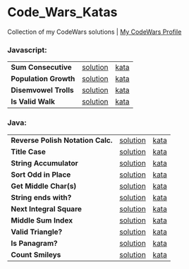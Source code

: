 # Code_Wars_Katas

Collection of my CodeWars solutions | [My CodeWars Profile](https://www.codewars.com/users/sPesce)

### Javascript:
<table>

  <tr>
    <td><strong>Sum Consecutive</strong></td>
    <td>
      <a href="https://github.com/sPesce/Code_Wars_Katas/tree/master/Javascript/Beginner%20Series%20%233%20Sum%20of%20Numbers/solution.js">
        solution
      </a>
    </td>
    <td>
      <a href="https://www.codewars.com/kata/55f2b110f61eb01779000053/train/javascript">
        kata
      </a>
    </td>
  </tr>

  <tr>
    <td><strong>Population Growth</strong></td>
    <td>
      <a href="https://github.com/sPesce/Code_Wars_Katas/tree/master/Javascript/%20Growth%20of%20a%20Population/solution.js">
        solution
      </a>
    </td>
    <td>
      <a href="https://www.codewars.com/kata/563b662a59afc2b5120000c6/train/javascript">
        kata
      </a>
    </td>
  </tr>

  <tr>
    <td><strong>Disemvowel Trolls</strong></td>
    <td>
      <a href="https://github.com/sPesce/Code_Wars_Katas/tree/master/Javascript/Disemvowel%20Trolls/solution.js">
        solution
      </a>
    </td>
    <td>
      <a href="https://www.codewars.com/kata/52fba66badcd10859f00097e/train/javascript">
        kata
      </a>
    </td>
  </tr>

  <tr>
    <td><strong>Is Valid Walk</strong></td>
    <td>
      <a href="https://github.com/sPesce/Code_Wars_Katas/tree/master/Javascript/Is%20Valid%20Walk/solution.js">
        solution
      </a>
    </td>
    <td>
      <a href="https://www.codewars.com/kata/54da539698b8a2ad76000228/train/javascript">
        kata
      </a>
    </td>
  </tr>

</table>

### Java:
<table>
  
  <tr>
    <td><strong>Reverse Polish Notation Calc.</strong></td>
    <td>
      <a href="https://github.com/sPesce/Code_Wars_Katas/blob/master/Java/Solutions/src/RPN.java">
        solution
      </a>
    </td>
    <td>
      <a href="https://www.codewars.com/kata/52f78966747862fc9a0009ae/train/java">
        kata
      </a>
    </td>
  </tr>

  <tr>
    <td><strong>Title Case</strong></td>
    <td>
      <a href="https://github.com/sPesce/Code_Wars_Katas/blob/master/Java/Solutions/src/JadenCase.java">
        solution
      </a>
    </td>
    <td>
      <a href="https://www.codewars.com/kata/5390bac347d09b7da40006f6/train/java">
        kata
      </a>
    </td>
  </tr>

  <tr>
    <td><strong>String Accumulator</strong></td>
    <td>
      <a href="https://github.com/sPesce/Code_Wars_Katas/tree/master/Java/Solutions/src/Accumul.java">
        solution
      </a>
    </td>
    <td>
      <a href="https://www.codewars.com/kata/5667e8f4e3f572a8f2000039/train/java">
        kata
      </a>
    </td>
  </tr>

  <tr>
    <td><strong>Sort Odd in Place</strong></td>
    <td>
      <a href="https://github.com/sPesce/Code_Wars_Katas/tree/master/Java/Solutions/src/SortOdd.java">
        solution
      </a>
    </td>
    <td>
      <a href="https://www.codewars.com/kata/578aa45ee9fd15ff4600090d">
        kata
      </a>
    </td>
  </tr>
  
  <tr>
    <td><strong>Get Middle Char(s)</strong></td>
    <td>
      <a href="https://github.com/sPesce/Code_Wars_Katas/tree/master/Java/Solutions/src/MiddleChar.java">
        solution
      </a>
    </td>
    <td>
      <a href="https://www.codewars.com/kata/56747fd5cb988479af000028/train/java">
        kata
      </a>
    </td>
  </tr>
  
  <tr>
    <td><strong>String ends with?</strong></td>
    <td>
      <a href="https://github.com/sPesce/Code_Wars_Katas/tree/master/Java/Solutions/src/StringEndsWith.java">
        solution
      </a>
    </td>
    <td>
      <a href="https://www.codewars.com/kata/51f2d1cafc9c0f745c00037d/train/java">
        kata
      </a>
    </td>
  </tr>
  
  <tr>
    <td><strong>Next Integral Square</strong></td>
    <td>
      <a href="https://github.com/sPesce/Code_Wars_Katas/tree/master/Java/Solutions/src/NextSquare.java">
        solution
      </a>
    </td>
    <td>
      <a href="https://www.codewars.com/kata/56269eb78ad2e4ced1000013/train/java">
        kata
      </a>
    </td>
  </tr>
  
  <tr>
    <td><strong>Middle Sum Index</strong></td>
    <td>
      <a href="https://github.com/sPesce/Code_Wars_Katas/blob/master/Java/Solutions/src/MiddleIndex.java">
        solution
      </a>
    </td>
    <td>
      <a href="https://www.codewars.com/kata/5679aa472b8f57fb8c000047/train/java">
        kata
      </a>
    </td>
  </tr>

<tr>
  <td><strong>Valid Triangle?</strong></td>
  <td>
    <a href="https://github.com/sPesce/Code_Wars_Katas/blob/master/Java/Solutions/src/TriangleTester.java">
      solution
    </a>
  </td>
  <td>
    <a href="https://www.codewars.com/kata/56606694ec01347ce800001b/train/java">
      kata
    </a>
  </td>
</tr>
<tr>
  <td><strong>Is Panagram?</strong></td>
  <td>
    <a href="https://github.com/sPesce/Code_Wars_Katas/blob/master/Java/Solutions/src/PangramChecker.java">
      solution
    </a>
  </td>
  <td>
    <a href="https://www.codewars.com/kata/545cedaa9943f7fe7b000048/train/java">
      kata
    </a>
  </td>
</tr>

<tr>
  <td><strong>Count Smileys</strong></td>
  <td>
    <a href="https://github.com/sPesce/Code_Wars_Katas/blob/master/Java/Solutions/src/SmileFaces.java">
      solution
    </a>
  </td>
  <td>
    <a href="https://www.codewars.com/kata/583203e6eb35d7980400002a/train/java">
      kata
    </a>
  </td>
</tr>
    
</table>
